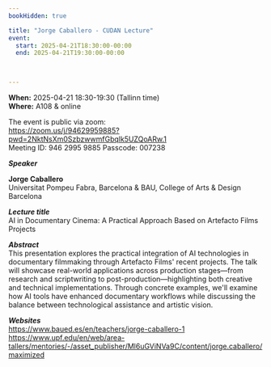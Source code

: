 ```yaml
---
bookHidden: true

title: "Jorge Caballero - CUDAN Lecture"
event:
  start: 2025-04-21T18:30:00-00:00
  end: 2025-04-21T19:30:00-00:00
  


---
```


**When:** 2025-04-21 18:30-19:30 (Tallinn time)   
**Where:** A108 & online  

The event is public via zoom:   
https://zoom.us/j/94629959885?pwd=2NktNsXm0SzbzwwmfGbqlk5UZQoARw.1  
Meeting ID: 946 2995 9885 Passcode: 007238  

<!--more-->
***Speaker***  

**Jorge Caballero**  
Universitat Pompeu Fabra, Barcelona & BAU, College of Arts & Design Barcelona    

***Lecture title***  
AI in Documentary Cinema: A Practical Approach Based on Artefacto Films Projects   
  
***Abstract***  
This presentation explores the practical integration of AI technologies in documentary filmmaking through Artefacto Films' recent projects. The talk will showcase real-world applications across production stages—from research and scriptwriting to post-production—highlighting both creative and technical implementations. Through concrete examples, we'll examine how AI tools have enhanced documentary workflows while discussing the balance between technological assistance and artistic vision.  
  
***Websites***  
https://www.baued.es/en/teachers/jorge-caballero-1
https://www.upf.edu/en/web/area-tallers/mentories/-/asset_publisher/Ml6uGViNVa9C/content/jorge.caballero/maximized   

